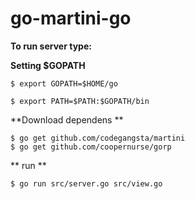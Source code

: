 go-martini-go
=============

**To run server type:**

**Setting $GOPATH**
```
$ export GOPATH=$HOME/go

$ export PATH=$PATH:$GOPATH/bin
```

**Download dependens **
```
$ go get github.com/codegangsta/martini
$ go get github.com/coopernurse/gorp
```

** run **
```
$ go run src/server.go src/view.go
```
